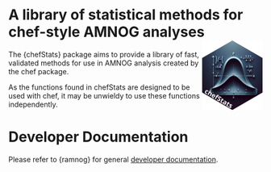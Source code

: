 
<!-- README.md is generated from README.Rmd. Please edit that file -->

# A library of statistical methods for chef-style AMNOG analyses <a href="https://hta-pharma.github.io/chefStats/"><img src="man/figures/logo.png" align="right" height="138" alt="chefStats website" /></a>

The {chefStats} package aims to provide a library of fast, validated
methods for use in AMNOG analysis created by the chef package.

As the functions found in chefStats are designed to be used with chef,
it may be unwieldy to use these functions independently.

# Developer Documentation

Please refer to {ramnog} for general [developer
documentation](https://hta-pharma.github.io/ramnog/articles/#:~:text=Debugging-,Development,-Git%20Workflow).
